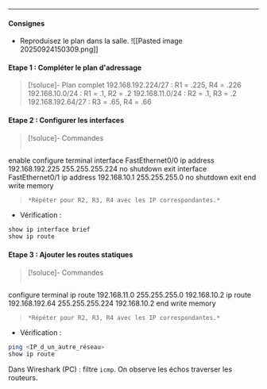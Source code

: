 ___
#### Consignes
 - Reproduisez le plan dans la salle.
![[Pasted image 20250924150309.png]]

#### Etape 1 : Compléter le plan d'adressage
> [!soluce]- Plan complet
> 192.168.192.224/27 : R1 = .225, R4 = .226
> 192.168.10.0/24 : R1 = .1, R2 = .2
> 192.168.11.0/24 : R2 = .1, R3 = .2
> 192.168.192.64/27 : R3 = .65, R4 = .66

#### Etape 2 : Configurer les interfaces
> [!soluce]- Commandes
> ``` cisco
enable
configure terminal
interface FastEthernet0/0
 ip address 192.168.192.225 255.255.255.224
 no shutdown
exit
interface FastEthernet0/1
 ip address 192.168.10.1 255.255.255.0
 no shutdown
exit
end
write memory 
> ```
> *Répéter pour R2, R3, R4 avec les IP correspondantes.*

 - Vérification :
``` bash
show ip interface brief
show ip route
```

#### Etape 3 : Ajouter les routes statiques
> [!soluce]- Commandes
> ``` cisco
configure terminal
ip route 192.168.11.0 255.255.255.0 192.168.10.2
ip route 192.168.192.64 255.255.255.224 192.168.10.2
end
write memory
> ```
> *Répéter pour R2, R3, R4 avec les IP correspondantes.*

 - Vérification :
 ``` bash
ping <IP_d_un_autre_réseau>
show ip route
```

Dans Wireshark (PC) : filtre `icmp`. On observe les échos traverser les routeurs.
